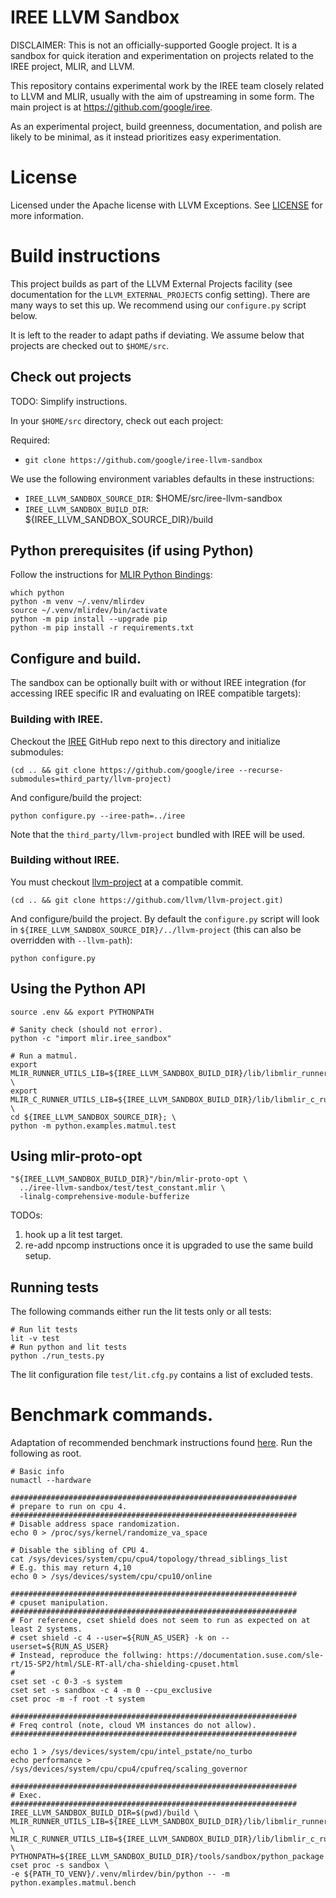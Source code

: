 # IREE LLVM Sandbox

DISCLAIMER: This is not an officially-supported Google project. It is a sandbox
for quick iteration and experimentation on projects related to the IREE project,
MLIR, and LLVM.

This repository contains experimental work by the IREE team closely related to
LLVM and MLIR, usually with the aim of upstreaming in some form. The main
project is at https://github.com/google/iree.

As an experimental project, build greenness, documentation, and polish are
likely to be minimal, as it instead prioritizes easy experimentation.

# License

Licensed under the Apache license with LLVM Exceptions. See [LICENSE](LICENSE)
for more information.

# Build instructions

This project builds as part of the LLVM External Projects facility (see
documentation for the `LLVM_EXTERNAL_PROJECTS` config setting). There are many
ways to set this up. We recommend using our `configure.py` script below.

It is left to the reader to adapt paths if deviating. We assume below that
projects are checked out to `$HOME/src`.

## Check out projects

TODO: Simplify instructions.

In your `$HOME/src` directory, check out each project:

Required:

*   `git clone https://github.com/google/iree-llvm-sandbox`

We use the following environment variables defaults in these instructions:

*   `IREE_LLVM_SANDBOX_SOURCE_DIR`: $HOME/src/iree-llvm-sandbox
*   `IREE_LLVM_SANDBOX_BUILD_DIR`: ${IREE_LLVM_SANDBOX_SOURCE_DIR}/build

## Python prerequisites (if using Python)

Follow the instructions for
[MLIR Python Bindings](https://mlir.llvm.org/docs/Bindings/Python/):

```
which python
python -m venv ~/.venv/mlirdev
source ~/.venv/mlirdev/bin/activate
python -m pip install --upgrade pip
python -m pip install -r requirements.txt
```

## Configure and build.

The sandbox can be optionally built with or without IREE integration (for
accessing IREE specific IR and evaluating on IREE compatible targets):

### Building with IREE.

Checkout the [IREE](https://github.com/google/iree) GitHub repo next to this
directory and initialize submodules:

```
(cd .. && git clone https://github.com/google/iree --recurse-submodules=third_party/llvm-project)
```

And configure/build the project:

```
python configure.py --iree-path=../iree
```

Note that the `third_party/llvm-project` bundled with IREE will be used.

### Building without IREE.

You must checkout [llvm-project](https://github.com/llvm/llvm-project) at a
compatible commit.

```
(cd .. && git clone https://github.com/llvm/llvm-project.git)
```

And configure/build the project. By default the `configure.py` script will look in `${IREE_LLVM_SANDBOX_SOURCE_DIR}/../llvm-project` (this can also
be overridden with `--llvm-path`):

```
python configure.py
```

## Using the Python API

```
source .env && export PYTHONPATH

# Sanity check (should not error).
python -c "import mlir.iree_sandbox"

# Run a matmul.
export MLIR_RUNNER_UTILS_LIB=${IREE_LLVM_SANDBOX_BUILD_DIR}/lib/libmlir_runner_utils.so; \
export MLIR_C_RUNNER_UTILS_LIB=${IREE_LLVM_SANDBOX_BUILD_DIR}/lib/libmlir_c_runner_utils.so; \
cd ${IREE_LLVM_SANDBOX_SOURCE_DIR}; \
python -m python.examples.matmul.test
```

## Using mlir-proto-opt

```
"${IREE_LLVM_SANDBOX_BUILD_DIR}"/bin/mlir-proto-opt \
  ../iree-llvm-sandbox/test/test_constant.mlir \
  -linalg-comprehensive-module-bufferize
```

TODOs:

1.  hook up a lit test target.
2.  re-add npcomp instructions once it is upgraded to use the same build setup.


## Running tests

The following commands either run the lit tests only or all tests:
```
# Run lit tests
lit -v test
# Run python and lit tests
python ./run_tests.py
```
The lit configuration file `test/lit.cfg.py` contains a list of excluded tests.

# Benchmark commands.

Adaptation of recommended benchmark instructions found [here](https://llvm.org/docs/Benchmarking.html).
Run the following as root.

```
# Basic info
numactl --hardware

################################################################
# prepare to run on cpu 4.
################################################################
# Disable address space randomization.
echo 0 > /proc/sys/kernel/randomize_va_space

# Disable the sibling of CPU 4.
cat /sys/devices/system/cpu/cpu4/topology/thread_siblings_list 
# E.g. this may return 4,10
echo 0 > /sys/devices/system/cpu/cpu10/online

################################################################
# cpuset manipulation.
################################################################
# For reference, cset shield does not seem to run as expected on at least 2 systems.
# cset shield -c 4 --user=${RUN_AS_USER} -k on --userset=${RUN_AS_USER}
# Instead, reproduce the follwing: https://documentation.suse.com/sle-rt/15-SP2/html/SLE-RT-all/cha-shielding-cpuset.html
#
cset set -c 0-3 -s system
cset set -s sandbox -c 4 -m 0 --cpu_exclusive
cset proc -m -f root -t system

################################################################
# Freq control (note, cloud VM instances do not allow).
################################################################

echo 1 > /sys/devices/system/cpu/intel_pstate/no_turbo
echo performance > /sys/devices/system/cpu/cpu4/cpufreq/scaling_governor

################################################################
# Exec.
################################################################
IREE_LLVM_SANDBOX_BUILD_DIR=$(pwd)/build \
MLIR_RUNNER_UTILS_LIB=${IREE_LLVM_SANDBOX_BUILD_DIR}/lib/libmlir_runner_utils.so \
MLIR_C_RUNNER_UTILS_LIB=${IREE_LLVM_SANDBOX_BUILD_DIR}/lib/libmlir_c_runner_utils.so \
PYTHONPATH=${IREE_LLVM_SANDBOX_BUILD_DIR}/tools/sandbox/python_package cset proc -s sandbox \
-e ${PATH_TO_VENV}/.venv/mlirdev/bin/python -- -m python.examples.matmul.bench
```
